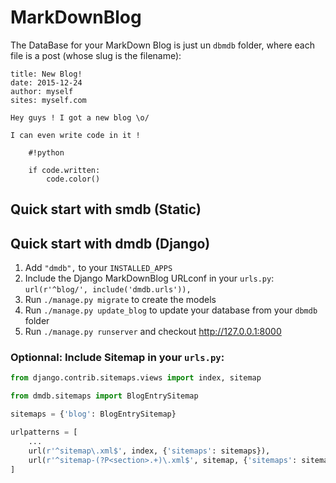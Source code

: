 # MarkDownBlog

The DataBase for your MarkDown Blog is just un `dbmdb` folder, where each file is a post (whose slug is the filename):

```
title: New Blog!
date: 2015-12-24
author: myself
sites: myself.com

Hey guys ! I got a new blog \o/

I can even write code in it !

    #!python

    if code.written:
        code.color()
```

## Quick start with smdb (Static)

## Quick start with dmdb (Django)

1. Add `"dmdb",` to your `INSTALLED_APPS`
2. Include the Django MarkDownBlog URLconf in your `urls.py`: `url(r'^blog/', include('dmdb.urls')),`
3. Run `./manage.py migrate` to create the models
4. Run `./manage.py update_blog` to update your database from your `dbmdb` folder
5. Run `./manage.py runserver` and checkout http://127.0.0.1:8000

### Optionnal: Include Sitemap in your `urls.py`:

```python
from django.contrib.sitemaps.views import index, sitemap

from dmdb.sitemaps import BlogEntrySitemap

sitemaps = {'blog': BlogEntrySitemap}

urlpatterns = [
    ...
    url(r'^sitemap\.xml$', index, {'sitemaps': sitemaps}),
    url(r'^sitemap-(?P<section>.+)\.xml$', sitemap, {'sitemaps': sitemaps}),
]
```

